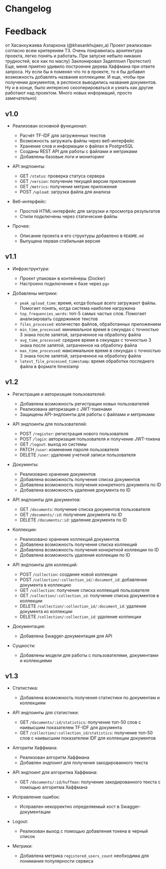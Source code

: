 # Changelog

# Feedback
от Хасанхужаева Азлархона (@khasankhujaev_a)
Проект реализован согласно всем критереиям ТЗ. Очень понравилась архитектура проекта, легко понять и работать. При запуске небыло никаких трудностей, все как по маслу) Заклонировал Задеплоил Протестил) Еще, меня приятно удивило построение дерева Хаффмана при ответе запроса. Ну если бы я поменял что то в проекте, то я бы добавил возможность добавлять названия коллекциям. И еще, чтобы при получении документов, в респонсе выводились названия документов. Ну и в конце, было интересно скооперироваться и узнать как другие работают над проектом. Много новых информаций, просто замечательно)

## v1.0

* Реализован основной функционал:

    * Расчёт TF-IDF для загруженных текстов
    * Возможность загружать файлы через веб-интерфейс
    * Хранение слов и информации о файлах в PostgreSQL
    * Созданы REST API для работы с файлами и метриками
    * Добавлены базовые логи и мониторинг

* API эндпоинты:
  * GET `/status`: проверка статуса сервера
  * GET `/version`: получение текущей версии приложения
  * GET `/metrics`: получение метрик приложения
  * POST `/upload`: загрузка файла для анализа

* Веб-интерфейс:

    * Простой HTML-интерфейс для загрузки и просмотра результатов
    * Стили подключены через статические файлы

* Прочее:

    * Описание проекта и его структуры добавлено в `README.md`
    * Выпущена первая стабильная версия

## v1.1

* Инфраструктура:

    * Проект упакован в контейнеры (Docker)
    * Настроено подключение к базе через `pgx`

* Добавлены метрики:

    * `peak_upload_time`: время, когда больше всего загружают файлы. Помогает понять, когда система наиболее нагружена
    * `top_frequencies_words`: топ-5 самых частых слов. Помогает анализировать содержимое текстов
    * `files_processed`: количество файлов, обработанных приложением
    * `min_time_processed`: минимальное время в секундах с точностью 3 знака после запятой, затраченное на обработку файла
    * `avg_time_processed`: среднее время в секундах с точностью 3 знака после запятой, затраченное на обработку файла
    * `max_time_processed`: максимальное время в секундах с точностью 3 знака после запятой, затраченное на обработку файла
    * `latest_file_processed_timestamp`: время обработки последнего файла в формате timestamp

## v1.2

* Регистрация и авторизация пользователей:

    * Добавлена возможность регистрации новых пользователей
    * Реализована авторизация с JWT-токенами
    * Защищены API-эндпоинты для работы с файлами и метриками
  
* API эндпоинты для пользователей:
  * POST `/register`: регистрация нового пользователя
  * POST `/login`: авторизация пользователя и получение JWT-токена
  * GET `/logout`: выход из системы
  * PATCH `/user`: изменение пароля пользователя
  * DELETE `/user`: удаление учетной записи пользователя

* Документы:

   * Реализовано хранение документов
   * Добавлена возможность получения списка документов
   * Добавлена возможность получения конкретного документа по ID
   * Добавлена возможность удаления документа по ID

* API эндпоинты для документов:
  * GET `/documents`: получение списка документов пользователя
  * GET `/documents/:id`: получение документа по ID
  * DELETE `/documents/:id`: удаление документа по ID

* Коллекции:

  * Реализовано хранение коллекций документов
  * Добавлена возможность получения списка коллекций
  * Добавлена возможность получения конкретной коллекции по ID
  * Добавлена возможность удаления коллекции по ID

* API эндпоинты для коллекций:
  * POST `/collection`: создание новой коллекции
  * POST `/collection/:collection_id/:document_id`: добавление документа в коллекцию
  * GET `/collection`: получение списка коллекций пользователя
  * GET `/collection/:collection_id`: получение списка документов в коллекции
  * DELETE `/collection/:collection_id/:document_id`: удаление документа из коллекции
  * DELETE `/collection/:collection_id`: удаление коллекции

* Документация:

  * Добавлена Swagger-документация для API

* Сущности:

  * Добавлены модели для работы с пользователями, документами и коллекциями

## v1.3

* Статистика:

  * Добавлена возможность получения статистики по документам и коллекциям

* API эндпоинты для статистики:
  * GET `/documents/:id/statistics`: получение топ-50 слов с наивысшим показателем TF-IDF для документа
  * GET `/collection/:collection_id/statistics`: получение топ-50 слов с наивысшим показателем IDF для коллекции документов

* Алгоритм Хаффмана:

  * Реализован алгоритм Хаффмана
  * Добавлен эндпоинт для получения закодированного текста

* API эндпоинт для алгоритма Хаффмана:
  * GET `/documents/:id/huffman`: получение закодированного текста с помощью алгоритма Хаффмана

* Исправление ошибок:

  * Исправлен некорректно определяемый хост в Swagger-документации

* Logout:

  * Реализован выход с помощью добавления токена в черный список

* Метрики:

  * Добавлена метрика `registered_users_count` необходима для понимания популярности сервиса